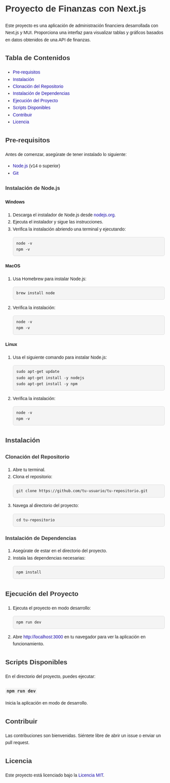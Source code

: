 <!DOCTYPE html>
<html lang="es">
<head>
  <meta charset="UTF-8">
  <meta name="viewport" content="width=device-width, initial-scale=1.0">
  <style>
    body {
      font-family: Arial, sans-serif;
      line-height: 1.6;
    }
    h1, h2, h3 {
      color: #333;
    }
    pre {
      background: #f4f4f4;
      padding: 10px;
      border: 1px solid #ddd;
      border-radius: 5px;
    }
    code {
      background: #f4f4f4;
      padding: 2px 4px;
      border-radius: 3px;
    }
    a {
      color: #1a0dab;
      text-decoration: none;
    }
    a:hover {
      text-decoration: underline;
    }
  </style>
  <title>README - Proyecto de Finanzas con Next.js</title>
</head>
<body>

<h1>Proyecto de Finanzas con Next.js</h1>

<p>Este proyecto es una aplicación de administración financiera desarrollada con Next.js y MUI. Proporciona una interfaz para visualizar tablas y gráficos basados en datos obtenidos de una API de finanzas.</p>

<h2>Tabla de Contenidos</h2>
<ul>
  <li><a href="#pre-requisitos">Pre-requisitos</a></li>
  <li><a href="#instalación">Instalación</a></li>
  <li><a href="#clonación-del-repositorio">Clonación del Repositorio</a></li>
  <li><a href="#instalación-de-dependencias">Instalación de Dependencias</a></li>
  <li><a href="#ejecución-del-proyecto">Ejecución del Proyecto</a></li>
  <li><a href="#scripts-disponibles">Scripts Disponibles</a></li>
  <li><a href="#contribuir">Contribuir</a></li>
  <li><a href="#licencia">Licencia</a></li>
</ul>

<h2 id="pre-requisitos">Pre-requisitos</h2>
<p>Antes de comenzar, asegúrate de tener instalado lo siguiente:</p>
<ul>
  <li><a href="https://nodejs.org/en/download/" target="_blank">Node.js</a> (v14 o superior)</li>
  <li><a href="https://git-scm.com/" target="_blank">Git</a></li>
</ul>

<h3>Instalación de Node.js</h3>

<h4>Windows</h4>
<ol>
  <li>Descarga el instalador de Node.js desde <a href="https://nodejs.org/en/download/" target="_blank">nodejs.org</a>.</li>
  <li>Ejecuta el instalador y sigue las instrucciones.</li>
  <li>Verifica la instalación abriendo una terminal y ejecutando:
    <pre><code>node -v
npm -v</code></pre>
  </li>
</ol>

<h4>MacOS</h4>
<ol>
  <li>Usa Homebrew para instalar Node.js:
    <pre><code>brew install node</code></pre>
  </li>
  <li>Verifica la instalación:
    <pre><code>node -v
npm -v</code></pre>
  </li>
</ol>

<h4>Linux</h4>
<ol>
  <li>Usa el siguiente comando para instalar Node.js:
    <pre><code>sudo apt-get update
sudo apt-get install -y nodejs
sudo apt-get install -y npm</code></pre>
  </li>
  <li>Verifica la instalación:
    <pre><code>node -v
npm -v</code></pre>
  </li>
</ol>

<h2 id="instalación">Instalación</h2>

<h3 id="clonación-del-repositorio">Clonación del Repositorio</h3>
<ol>
  <li>Abre tu terminal.</li>
  <li>Clona el repositorio:
    <pre><code>git clone https://github.com/tu-usuario/tu-repositorio.git</code></pre>
  </li>
  <li>Navega al directorio del proyecto:
    <pre><code>cd tu-repositorio</code></pre>
  </li>
</ol>

<h3 id="instalación-de-dependencias">Instalación de Dependencias</h3>
<ol>
  <li>Asegúrate de estar en el directorio del proyecto.</li>
  <li>Instala las dependencias necesarias:
    <pre><code>npm install</code></pre>
  </li>
</ol>

<h2 id="ejecución-del-proyecto">Ejecución del Proyecto</h2>
<ol>
  <li>Ejecuta el proyecto en modo desarrollo:
    <pre><code>npm run dev</code></pre>
  </li>
  <li>Abre <a href="http://localhost:3000" target="_blank">http://localhost:3000</a> en tu navegador para ver la aplicación en funcionamiento.</li>
</ol>

<h2 id="scripts-disponibles">Scripts Disponibles</h2>
<p>En el directorio del proyecto, puedes ejecutar:</p>

<h3><code>npm run dev</code></h3>
<p>Inicia la aplicación en modo de desarrollo.</p>

<h2 id="contribuir">Contribuir</h2>
<p>Las contribuciones son bienvenidas. Siéntete libre de abrir un issue o enviar un pull request.</p>

<h2 id="licencia">Licencia</h2>
<p>Este proyecto está licenciado bajo la <a href="https://opensource.org/licenses/MIT" target="_blank">Licencia MIT</a>.</p>

</body>
</html>
